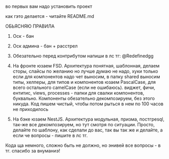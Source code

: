 во первых вам надо установить проект

как гэто делается - читайте README.md

ОБЬЯСНЯЮ ПРАВИЛА
1. Оск - бан
2. Оск админа - бан + расстрел

3. Обезательно перед контрибутом напиши в лс тг: @Redefinedgg 
4. На фронте юзаем FSD. Архитектура понятная, шаблонная, делаем сторы, слайсы по желанию но лучше думаю не надо, хуки только если для компонентов надо чет выносим, в папку shared выносим типы, хелперы, для типов и компонентов юзаем PascalCase, для всего остального camelCase (если не ошибаюсь). виджет, фичи, ентитис, views, processes - папки для свалки компонентов, буквально. Компоненты обезательно декомпозируем, без этого никуда. Код пишем чистый, чтобы потом рыться в нем по 100 часов не приходилось
5. На бэке юзаем NestJS. Архитектура модульная, призма, постгреsql, так-же все декомпозируем, но тут смотря по ситуации. Просто, делайте по шаблону, как сделали до вас, так вы так же и делайте, а если че вопросы - пишите в лс тг.

Кода ща немного, сложно быть не должно, но энивей все вопросы - в тг. спасибо за внуманиэ!